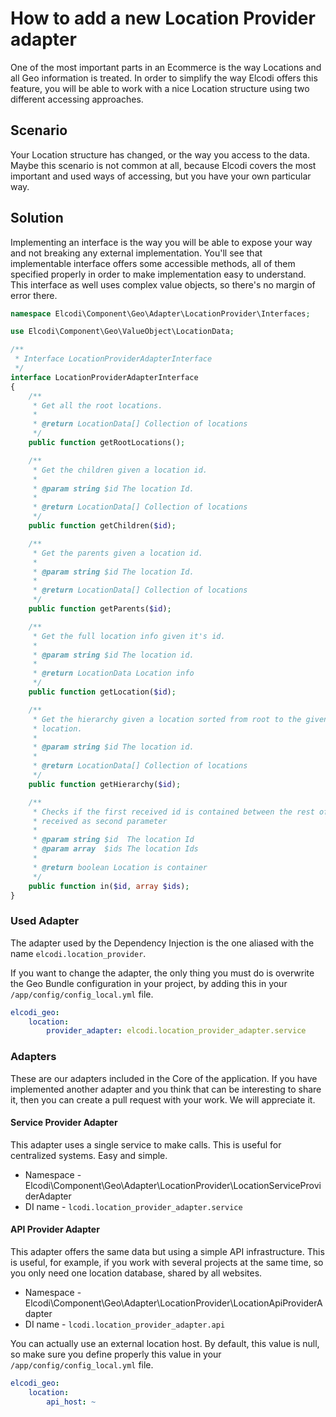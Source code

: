 # How to add a new Location Provider adapter

One of the most important parts in an Ecommerce is the way Locations and all
Geo information is treated. In order to simplify the way Elcodi offers this
feature, you will be able to work with a nice Location structure using two
different accessing approaches.

## Scenario

Your Location structure has changed, or the way you access to the data. Maybe
this scenario is not common at all, because Elcodi covers the most important and
used ways of accessing, but you have your own particular way.

## Solution

Implementing an interface is the way you will be able to expose your way and not
breaking any external implementation. You'll see that implementable interface
offers some accessible methods, all of them specified properly in order to make
implementation easy to understand. This interface as well uses complex value
objects, so there's no margin of error there.

``` php
namespace Elcodi\Component\Geo\Adapter\LocationProvider\Interfaces;

use Elcodi\Component\Geo\ValueObject\LocationData;

/**
 * Interface LocationProviderAdapterInterface
 */
interface LocationProviderAdapterInterface
{
    /**
     * Get all the root locations.
     *
     * @return LocationData[] Collection of locations
     */
    public function getRootLocations();

    /**
     * Get the children given a location id.
     *
     * @param string $id The location Id.
     *
     * @return LocationData[] Collection of locations
     */
    public function getChildren($id);

    /**
     * Get the parents given a location id.
     *
     * @param string $id The location Id.
     *
     * @return LocationData[] Collection of locations
     */
    public function getParents($id);

    /**
     * Get the full location info given it's id.
     *
     * @param string $id The location id.
     *
     * @return LocationData Location info
     */
    public function getLocation($id);

    /**
     * Get the hierarchy given a location sorted from root to the given
     * location.
     *
     * @param string $id The location id.
     *
     * @return LocationData[] Collection of locations
     */
    public function getHierarchy($id);

    /**
     * Checks if the first received id is contained between the rest of ids
     * received as second parameter
     *
     * @param string $id  The location Id
     * @param array  $ids The location Ids
     *
     * @return boolean Location is container
     */
    public function in($id, array $ids);
}
```

### Used Adapter

The adapter used by the Dependency Injection is the one aliased with the name
`elcodi.location_provider`.

If you want to change the adapter, the only thing you must do is overwrite the
Geo Bundle configuration in your project, by adding this in your
`/app/config/config_local.yml` file.

``` yaml
elcodi_geo:
    location:
        provider_adapter: elcodi.location_provider_adapter.service
```

### Adapters

These are our adapters included in the Core of the application. If you have
implemented another adapter and you think that can be interesting to share it,
then you can create a pull request with your work. We will appreciate it.

#### Service Provider Adapter

This adapter uses a single service to make calls. This is useful for centralized
systems. Easy and simple.

* Namespace - Elcodi\Component\Geo\Adapter\LocationProvider\LocationServiceProviderAdapter
* DI name - `lcodi.location_provider_adapter.service`

#### API Provider Adapter

This adapter offers the same data but using a simple API infrastructure. This is
useful, for example, if you work with several projects at the same time, so you
only need one location database, shared by all websites.

* Namespace - Elcodi\Component\Geo\Adapter\LocationProvider\LocationApiProviderAdapter
* DI name - `lcodi.location_provider_adapter.api`

You can actually use an external location host. By default, this value is null,
so make sure you define properly this value in your
`/app/config/config_local.yml` file.

``` yaml
elcodi_geo:
    location:
        api_host: ~
```
